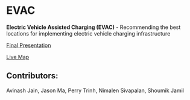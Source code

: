 # EVAC
**Electric Vehicle Assisted Charging (EVAC)** - Recommending the best locations for implementing electric vehicle charging infrastructure

[Final Presentation](https://docs.google.com/presentation/d/1Fr2MnUwbLblFgNcuKgZjqjj364f2gSeF1i40wcLmpDk/edit?usp=sharing)

[Live Map](https://drive.google.com/open?id=1bNr_xGcX50OH6AKjZgx5ucDQ5S6mvcBV&usp=sharing)

## Contributors:
Avinash Jain, Jason Ma, Perry Trinh, Nimalen Sivapalan, Shoumik Jamil
